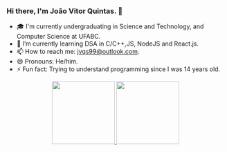 ### Hi there, I'm João Vitor Quintas. 👋

- 🎓 I'm currently undergraduating in Science and Technology, and Computer Science at UFABC. 
- 🌱 I’m currently learning DSA in C/C++,JS, NodeJS and React.js.
- 📫 How to reach me: jvqs99@outlook.com.
- 😄 Pronouns: He/him.
- ⚡ Fun fact: Trying to understand programming since I was 14 years old.

<div align="center">
  <a href="https://github.com/joaovquintas">
  <img height="145em" src="https://github-readme-stats-git-masterrstaa-rickstaa.vercel.app/api?username=joaovquintas&show_icons=true&theme=dark&include_all_commits=true&count_private=true"/>
  <img height="145em" src="https://github-readme-stats-git-masterrstaa-rickstaa.vercel.app/api/top-langs/?username=joaovquintas&layout=compact&langs_count=7&theme=dark"/>
</div>
 
  
 
